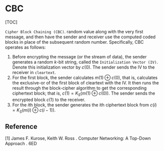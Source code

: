 # CBC

[TOC]



`Cipher Block Chaining (CBC)`. random value along with the very first message, and then have the sender and receiver use the computed coded blocks in place of the subsequent random number. Specifically, CBC operates as follows:

1. Before encrypting the message (or the stream of data), the sender generates a random $k$-bit string, called the `Initialization Vector (IV)`. Denote this initialization vector by $c(0)$. The sender sends the IV to the receiver in `cleartext`.
2. For the first block, the sender calculates $m(1) \oplus c(0)$, that is, calculates the exclusive-or of the first block of cleartext with the IV. It then runs the result through the block-cipher algorithm to get the corresponding ciphertext block; that is, $c(1) = K_S(m(1) \oplus c(0))$. The sender sends the encrypted block $c(1)$ to the receiver.
3. For the $i$th block, the sender generates the ith ciphertext block from $c(i) = K_S(m(i) \oplus c(i - 1))$.



## Reference

[1] James F. Kurose, Keith W. Ross . Computer Networking: A Top-Down Approach . 6ED